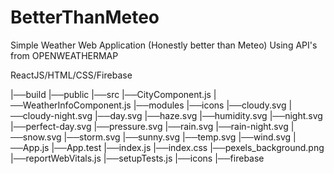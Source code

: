 # BetterThanMeteo
Simple Weather Web Application (Honestly better than Meteo) Using API's from OPENWEATHERMAP

ReactJS/HTML/CSS/Firebase

|──build
|──public
|──src
   |──CityComponent.js
   |──WeatherInfoComponent.js
   |──modules
       |──icons
       |──cloudy.svg
       |──cloudy-night.svg
       |──day.svg
       |──haze.svg
       |──humidity.svg
       |──night.svg
       |──perfect-day.svg
       |──pressure.svg
       |──rain.svg
       |──rain-night.svg
       |──snow.svg
       |──storm.svg
       |──sunny.svg
       |──temp.svg
       |──wind.svg
   |──App.js
   |──App.test
   |──index.js
   |──index.css
   |──pexels_background.png
   |──reportWebVitals.js
   |──setupTests.js
        |──icons
|──firebase
